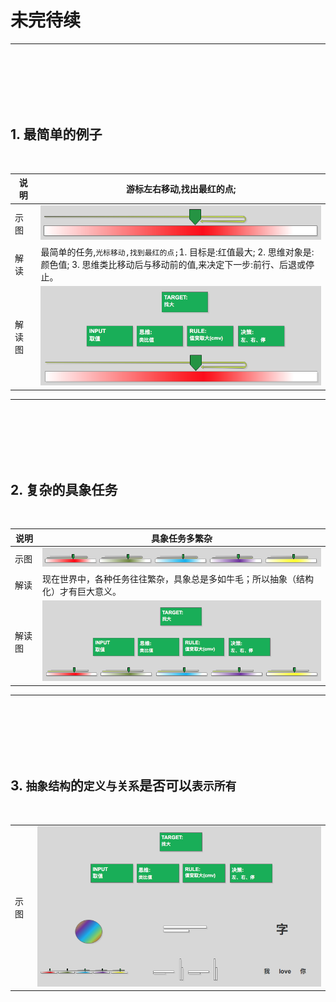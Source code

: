 # 未完待续


***
<br><br><br><br><br>


## 1. 最简单的例子

<br>

| 说明 | 游标左右移动,找出最红的点; |
| --- | --- |
| 示图 | ![](assets/24SMG综述.png) |
| 解读 | 最简单的任务,`光标移动,找到最红的点;`1. 目标是:红值最大; 2. 思维对象是:颜色值; 3. 思维类比移动后与移动前的值,来决定下一步:前行、后退或停止。 |
| 解读图 | ![](assets/24SMG综述B.png) |


***
<br><br><br><br><br>


## 2. 复杂的具象任务

<br>

| 说明 | 具象任务多繁杂 |
| --- | --- |
| 示图 | ![](assets/24SMG综述C.png) |
| 解读 | 现在世界中，各种任务往往繁杂，具象总是多如牛毛；所以抽象（结构化）才有巨大意义。 |
| 解读图 | ![](assets/24SMG综述D.png) |


***
<br><br><br><br><br>


## 3. `抽象结构`的`定义与关系`是否可以`表示所有`

<br>

|  |  |
| --- | --- |
| 示图 | ![](assets/24SMG综述E.png) |
